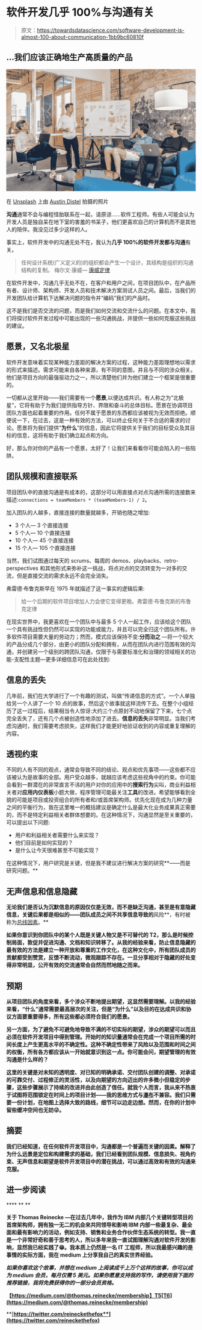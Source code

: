 # 软件开发几乎 100%与沟通有关

> 原文：<https://towardsdatascience.com/software-development-is-almost-100-about-communication-1bb9bc60810f>

## …我们应该正确地生产高质量的产品

![](img/f7aee554a76c59182bcc1ac7a0118691.png)

在 [Unsplash](https://unsplash.com/s/photos/communication?utm_source=unsplash&utm_medium=referral&utm_content=creditCopyText) 上由 [Austin Distel](https://unsplash.com/@austindistel?utm_source=unsplash&utm_medium=referral&utm_content=creditCopyText) 拍摄的照片

**沟通**通常不会与编程怪胎联系在一起，请原谅……软件工程师。有些人可能会认为开发人员是独自呆在地下室的害羞的书呆子，他们更喜欢自己的计算机而不是其他人的陪伴。我没见过多少这样的人。

事实上，软件开发中的沟通无处不在，我认为**几乎 100%的软件开发都与沟通**有关。

> 任何设计系统(广义定义的)的组织都会产生一个设计，其结构是组织的沟通结构的复制。
> 梅尔文·康威— [康威定律](https://en.wikipedia.org/wiki/Conway%27s_law)

在软件开发中，沟通几乎无处不在，在客户和用户之间，在项目团队中，在产品所有者、设计师、架构师、开发人员和技术解决方案测试人员之间。最后，当我们的开发团队给计算机下达解决问题的指令并“编码”我们的产品时。

这不是我们是否交流的问题，而是我们如何交流和交流什么的问题。在本文中，我们将探讨软件开发过程中可能出现的一些沟通挑战，并提供一些如何克服这些挑战的建议。

## 愿景，又名北极星

软件开发意味着实现某种能力差距的解决方案的过程，这种能力差距理想地以需求的形式来描述。需求可能来自各种来源，有不同的意图，并且与不同的涉众相关。他们是项目方向的最强驱动力之一，所以清楚他们并为他们建立一个框架是很重要的。

一切都从这里开始——我们需要有一个**愿景**,以便达成共识。有人称之为“北极星”，它将有助于为我们提供指导方针、界限和奋斗的总体目标。愿景在协调项目团队方面也起着重要的作用。任何不属于愿景的东西都应该被视为无效而拒绝。顺便说一下，在过去，这是一种有效的方法，可以终止任何关于不合适的需求的讨论。愿景将为我们提供“**为什么**”的信息，因此它将提供关于我们的目标受众及其目标的信息，这将有助于我们确立起点和方向。

好，那么你对你的产品有一个愿景，太好了！让我们来看看你可能会陷入的一些陷阱。

## 团队规模和直接联系

项目团队中的直接沟通是有成本的，这部分可以用直接点对点沟通所需的连接数来描述:`connections = teamMembers * (teamMembers-1) / 2`。

加入团队的人越多，直接连接的数量就越多，开销也随之增加:

*   3 个人— 3 个直接连接
*   5 个人— 10 个直接连接
*   10 个人— 45 个直接连接
*   15 个人— 105 个直接连接

当然，我们试图通过每天的 scrums、每周的 demos、playbacks、retro-perspectives 和其他形式来弥补这一挑战，将点对点的交流转变为一对多的交流，但是直接交流的需求永远不会完全消失。

弗雷德·布鲁克斯早在 1975 年就描述了这一事实的逻辑后果:

> 给一个后期的软件项目增加人力会使它变得更晚。弗雷德·布鲁克斯的布鲁克定律

在现实世界中，我更喜欢在一个团队中与最多 5 个人一起工作，应该给这个团队一个具有挑战性但仍然可以实现的功能或能力，并且可以完全归这个团队所有。许多软件项目需要大量的劳动力；然而，模式应该保持不变:**分而治之** —将一个较大的产品分成几个部分，由更小的团队分配和拥有，从而在团队内进行范围有效的沟通，并创建另一个级别的跨团队沟通，仅限于与需要标准化和治理的领域相关的功能-支配性主题—更多详细信息可在此处找到:

[](/why-and-how-software-systems-decay-fa7ec83c4ff3)  

## 信息的丢失

几年前，我们在大学进行了一个有趣的测试，叫做“传递信息的方式”。一个人单独给另一个人讲了一个 10 点的故事，然后这个故事就这样流传下去。在整个小组经历了这一过程后，结果相当令人惊讶:大约三个点原封不动地保留了下来，七个点完全丢失了，还有几个点被创造性地添加了进去。**信息的丢失**非常明显。当我们考虑沟通时，我们需要考虑损失，这样我们才能更好地验证收到的内容或重复理解的内容。

## 透视约束

不同的人有不同的观点，通常会导致不同的结论、观点和优先事项——这些都不应该被认为是故事的全部。用户受众越多，就越应该考虑这些视角中的约束。你可能会看到一群潜在的非常直言不讳的用户对你的应用中的**搜索行为**尖叫，商业利益相关者对**应用内仪表板**小题大做，程序管理可能最关注**工具**的改进。希望能够看到全貌的可能是项目或投资组合的所有者和/或首席架构师。优先化现在成为几种力量之间的平衡行为，我在这里唯一的概括建议是确定什么是最大化业务成果真正需要的，而不是特定利益相关者群体想要的。在这种情况下，沟通显然是至关重要的，可以提出以下问题:

*   用户和利益相关者需要什么来实现？
*   他们目前是如何实现的？
*   是什么让今天很难甚至不可能实现？

在这种情况下，用户研究是关键，但是我不建议进行解决方案的研究**——而是研究问题。**

## **无声信息和信息隐藏**

**无论我们是否认为沉默信息的原因仅仅是无效，而不是缺乏沟通，甚至是有意隐藏信息，关键后果都是相似的——团队成员之间不共享信息导致的**风险**，有时被称为[总线因素](https://en.wikipedia.org/wiki/Bus_factor)。**

**如果你意识到你团队中的某个人既是关键人物又是不可替代的 T2，那么是时候控制局面，敦促并促进沟通、文档和知识转移了。从我的经验来看，防止信息隐藏的最有效的方法是建立一种开放和尊重的工作文化，在这种文化中，所有团队成员的贡献都受到赞赏，反馈不断流动，微观跟踪不存在。一旦分享相对于隐藏的好处变得非常明显，公开有效的交流通常会自然而然地随之而来。**

## **预期**

**从项目团队的角度来看，多个涉众不断地提出期望，这显然需要理解。以我的经验来看，“**什么**”通常需要最高层次的关注，但是“**为什么**”以及目的在达成共识和协议方面要重要得多，所有这些都必须符合我们的愿景。**

**另一方面，为了避免不可避免地导致不满的不切实际的期望，涉众的期望可以而且必须在软件开发项目中得到管理。开始时的知识量通常会在完成一个项目所需的时间长度上产生更高水平的不确定性。这种不确定性带来了风险以及范围和时间之间的权衡，所有各方都应该从一开始就意识到这一点。你可能会问，期望管理的有效沟通是什么样的？**

**这里的关键是对未知的透明度、对已知的明确承诺、交付团队创建的调整、对承诺的可靠交付、过程修正的灵活性，以及向期望的方向迈出的许多微小但稳定的步骤，这些步骤展示了持续的改进并由此创造了信任。就我个人而言，我从来不热衷于试图将范围锁定在时间上的项目计划——我的思维方式与[瀑布](https://en.wikipedia.org/wiki/Waterfall_model)不兼容。我们只需要一份计划，在地图上选择大致的路线，细节可以边走边想。然而，在你的计划中留些缓冲空间也无妨😜。**

## **摘要**

**我们已经知道，在任何软件开发项目中，沟通都是一个普遍而关键的因素。解释了为什么远景是定位和构建需求的基础，我们已经看到团队规模、信息损失、视角约束、无声信息和期望是软件开发项目中的潜在挑战，可以通过高效和有效的沟通来克服。**

## **进一步阅读**

 **** **[](https://www.hdwebsoft.com/blog/most-important-skill-software-developer-communication.html) ** 

****关于 Thomas Reinecke** —在过去几年中，我作为 IBM 内部几个关键转型项目的首席架构师，拥有独一无二的机会来共同领导和影响 IBM 内部一些最复杂、最全面和最有影响力的活动，例如支持、销售和业务合作伙伴生态系统的转型。我一直是一个非常好奇和善于思考的人，所以多年来我一直试图理解沟通对软件开发的影响，显然我已经实践了😁。我本质上仍然是一名 IT 工程师，所以我最感兴趣的是事情的实际方面，我在 medium 上分享我自己的真实世界经验。**

***如果你喜欢这个故事，并想在 medium 上阅读成千上万个这样的故事，你可以成为 medium 会员，每月仅需 5 美元。如果你愿意支持我的写作，请使用我下面的推荐链接，我将免费获得你的一部分会员资格。***

**【https://medium.com/@thomas.reinecke/membership】T5[T6](https://medium.com/@thomas.reinecke/membership)**

**[**https://twitter.com/reineckethefox**](https://twitter.com/reineckethefox)**